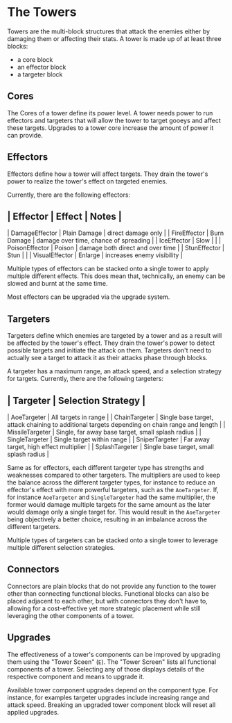 # The Towers

Towers are the multi-block structures that attack the enemies either by damaging them or affecting their stats.
A tower is made up of at least three blocks:
* a core block
* an effector block
* a targeter block

## Cores

The Cores of a tower define its power level.
A tower needs power to run effectors and targeters that will allow the tower to target gooeys and affect these targets.
Upgrades to a tower core increase the amount of power it can provide. 

## Effectors

Effectors define how a tower will affect targets.
They drain the tower's power to realize the tower's effect on targeted enemies.

Currently, there are the following effectors:

| Effector       | Effect       |  Notes                                |
-------------------------------------------------------------------------
| DamageEffector | Plain Damage | direct damage only                    |
| FireEffector   | Burn Damage  | damage over time, chance of spreading |
| IceEffector    | Slow         |                                       |
| PoisonEffector | Poison       | damage both direct and over time      |
| StunEffector   | Stun         |                                       |
| VisualEffector | Enlarge      | increases enemy visibility            | 

Multiple types of effectors can be stacked onto a single tower to apply multiple different effects.
This does mean that, technically, an enemy can be slowed and burnt at the same time.

Most effectors can be upgraded via the upgrade system.

## Targeters

Targeters define which enemies are targeted by a tower and as a result will be affected by the tower's effect.
They drain the tower's power to detect possible targets and initiate the attack on them.
Targeters don't need to actually see a target to attack it as their attacks phase through blocks.

A targeter has a maximum range, an attack speed, and a selection strategy for targets.
Currently, there are the following targeters:

| Targeter        | Selection Strategy                                                                            |
-------------------------------------------------------------------------------------------------------------------
| AoeTargeter     | All targets in range                                                                          |
| ChainTargeter   | Single base target, attack chaining to additional targets depending on chain range and length |
| MissileTargeter | Single, far away base target, small splash radius                                             |
| SingleTargeter  | Single target within range                                                                    |
| SniperTargeter  | Far away target, high effect multiplier                                                       |
| SplashTargeter  | Single base target, small splash radius                                                       |

Same as for effectors, each different targeter type has strengths and weaknesses compared to other targeters.
The multipliers are used to keep the balance across the different targeter types, for instance to reduce an effector's effect with more powerful targeters, such as the `AoeTargeter`.
If, for instance `AoeTargeter` and `SingleTargeter` had the same multiplier, the former would damage multiple targets for the same amount as the later would damage only a single target for.
This would result in the `AoeTargeter` being objectively a better choice, resulting in an imbalance across the different targeters.

Multiple types of targeters can be stacked onto a single tower to leverage multiple different selection strategies.

## Connectors

Connectors are plain blocks that do not provide any function to the tower other than connecting functional blocks.
Functional blocks can also be placed adjacent to each other, but with connectors they don't have to, allowing for a cost-effective yet more strategic placement while still leveraging the other components of a tower.

## Upgrades

The effectiveness of a tower's components can be improved by upgrading them using the "Tower Sceen" (`E`).
The "Tower Screen" lists all functional components of a tower.
Selecting any of those displays details of the respective component and means to upgrade it.

Available tower component upgrades depend on the component type. For instance, for examples targeter upgrades include increasing range and attack speed.
Breaking an upgraded tower component block will reset all applied upgrades.
